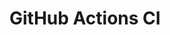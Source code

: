 # GitHub Actions CI


















































































































































































































































































































































































































































































